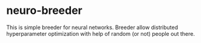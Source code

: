 # neuro-breeder
This is simple breeder for neural networks. Breeder allow distributed hyperparameter optimization with help of random (or not) people out there.
